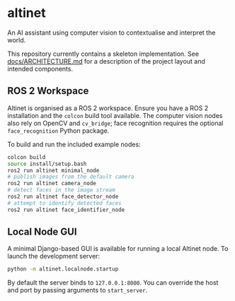 # altinet

An AI assistant using computer vision to contextualise and interpret the world.

This repository currently contains a skeleton implementation. See
[docs/ARCHITECTURE.md](docs/ARCHITECTURE.md) for a description of the project
layout and intended components.

## ROS 2 Workspace

Altinet is organised as a ROS 2 workspace. Ensure you have a ROS 2
installation and the `colcon` build tool available. The computer vision
nodes also rely on OpenCV and `cv_bridge`; face recognition requires the
optional `face_recognition` Python package.

To build and run the included example nodes:

```bash
colcon build
source install/setup.bash
ros2 run altinet minimal_node
# publish images from the default camera
ros2 run altinet camera_node
# detect faces in the image stream
ros2 run altinet face_detector_node
# attempt to identify detected faces
ros2 run altinet face_identifier_node
```
## Local Node GUI

A minimal Django-based GUI is available for running a local Altinet node.
To launch the development server:

```bash
python -m altinet.localnode.startup
```

By default the server binds to `127.0.0.1:8000`. You can override the host
and port by passing arguments to `start_server`.
